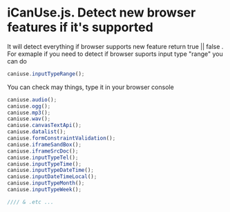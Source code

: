 # iCanUse.js. Detect new browser features if it's supported 

It will detect everything if browser supports new feature return true || false .
For exmaple if you need to detect if browser suports input type "range" you can do 
```javascript
caniuse.inputTypeRange();
```
You can check may things, type it in your browser console 
```javascript
caniuse.audio();
caniuse.ogg();
caniuse.mp3();
caniuse.wav();
caniuse.canvasTextApi();
caniuse.datalist();
caniuse.formConstraintValidation();
caniuse.iframeSandBox();
caniuse.iframeSrcDoc();
caniuse.inputTypeTel();
caniuse.inputTypeTime();
caniuse.inputTypeDateTime();
caniuse.inputDateTimeLocal();
caniuse.inputTypeMonth();
caniuse.inputTypeWeek();

//// & .etc ... 


``` 





